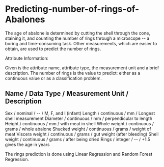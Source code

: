 # Predicting-number-of-rings-of-Abalones
The age of abalone is determined by cutting the shell through the cone, staining it, and counting the number of rings through a microscope -- a boring and time-consuming task. Other measurements, which are easier to obtain, are used to predict the number of rings.

Attribute Information:

Given is the attribute name, attribute type, the measurement unit and a brief description. The number of rings is the value to predict: either as a continuous value or as a classification problem. 

Name / Data Type / Measurement Unit / Description 
----------------------------- 
Sex / nominal / -- / M, F, and I (infant) 
Length / continuous / mm / Longest shell measurement 
Diameter	/ continuous / mm / perpendicular to length 
Height / continuous / mm / with meat in shell 
Whole weight / continuous / grams / whole abalone 
Shucked weight / continuous	/ grams / weight of meat 
Viscera weight / continuous / grams / gut weight (after bleeding) 
Shell weight / continuous / grams / after being dried 
Rings / integer / -- / +1.5 gives the age in years 

The rings prediction is done using Linear Regression and Random Forest Regression.
